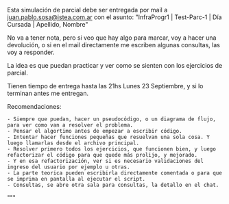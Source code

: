 
Esta simulación de parcial debe ser entregada por mail a juan.pablo.sosa@istea.com.ar
con el asunto: "InfraProgr1 | Test-Parc-1 | Día Cursada | Apellido, Nombre"

No va a tener nota, pero si veo que hay algo para marcar, voy a hacer una devolución, o si en el mail directamente me escriben algunas consultas, las voy a responder.

La idea es que puedan practicar y ver como se sienten con los ejercicios de parcial.

Tienen tiempo de entrega hasta las 21hs Lunes 23 Septiembre, y si lo terminan antes me entregan.

Recomendaciones:

    - Siempre que puedan, hacer un pseudocódigo, o un diagrama de flujo, para ver como van a resolver el problema.
    - Pensar el algortimo antes de empezar a escribir código.
    - Intentar hacer funciones pequeñas que resuelvan una sola cosa. Y luego llamarlas desde el archivo principal.
    - Resolver primero todos los ejercicios, que funcionen bien, y luego refactorizar el código para que quede más prolijo, y mejorado.
    - Y en esa refactorización, ver si es necesario validaciones del ingreso del usuario por ejemplo u otras.
    - La parte teorica pueden escribirla directamente comentada o para que se imprima en pantalla al ejecutar el script.
    - Consultas, se abre otra sala para consultas, la detallo en el chat.



"""
